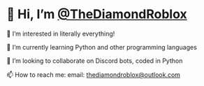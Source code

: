 <h1>👋 Hi, I’m <a href="https://github.com/TheDiamondRoblox">@TheDiamondRoblox</a></h1>
<p>👀 I’m interested in literally everything!</p>
<p>🌱 I’m currently learning Python and other programming languages</p>
<p>💞️ I’m looking to collaborate on Discord bots, coded in Python</p>
<p>📫 How to reach me: email: <a href="mailto:thediamondroblox@outlook.com">thediamondroblox@outlook.com</a></p>
